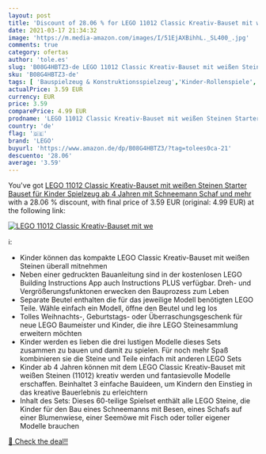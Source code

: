 ```yaml
---
layout: post
title: 'Discount of 28.06 % for LEGO 11012 Classic Kreativ-Bauset mit we'
date: 2021-03-17 21:34:32
image: 'https://m.media-amazon.com/images/I/51EjAXBihhL._SL400_.jpg'
comments: true
category: ofertas
author: 'tole.es'
slug: 'B08G4HBTZ3-de LEGO 11012 Classic Kreativ-Bauset mit weißen Steinen...'
sku: 'B08G4HBTZ3-de'
tags: [ 'Bauspielzeug & Konstruktionsspielzeug','Kinder-Rollenspiele','Küchenspielzeug','Spielzeug','Spielzeug-Lebensmittel','lego', ]
actualPrice: 3.59 EUR
currency: EUR
price: 3.59
comparePrice: 4.99 EUR
prodname: 'LEGO 11012 Classic Kreativ-Bauset mit weißen Steinen Starter Bauset für Kinder  Spielzeug ab 4 Jahren  mit Schneemann  Schaf und mehr'
country: 'de'
flag: '🇩🇪'
brand: 'LEGO'
buyurl: 'https://www.amazon.de/dp/B08G4HBTZ3/?tag=tolees0ca-21'
descuento: '28.06'
average: '3.59'
---
```


You've got [LEGO 11012 Classic Kreativ-Bauset mit weißen Steinen Starter Bauset für Kinder  Spielzeug ab 4 Jahren  mit Schneemann  Schaf und mehr](https://www.amazon.de/dp/B08G4HBTZ3/?tag=tolees0ca-21) with a  28.06 % discount, with final price of 3.59 EUR (original: 4.99 EUR) at the following link:

[![LEGO 11012 Classic Kreativ-Bauset mit we](https://m.media-amazon.com/images/I/51EjAXBihhL._SL400_.jpg)](https://www.amazon.de/dp/B08G4HBTZ3/?tag=tolees0ca-21)

ℹ️:

- Kinder können das kompakte LEGO Classic Kreativ-Bauset mit weißen Steinen überall mitnehmen
- Neben einer gedruckten Bauanleitung sind in der kostenlosen LEGO Building Instructions App auch Instructions PLUS verfügbar. Dreh- und Vergrößerungsfunktonen erwecken den Bauprozess zum Leben
- Separate Beutel enthalten die für das jeweilige Modell benötigten LEGO Teile. Wähle einfach ein Modell, öffne den Beutel und leg los
- Tolles Weihnachts-, Geburtstags- oder Überraschungsgeschenk für neue LEGO Baumeister und Kinder, die ihre LEGO Steinesammlung erweitern möchten
- Kinder werden es lieben die drei lustigen Modelle dieses Sets zusammen zu bauen und damit zu spielen. Für noch mehr Spaß kombinieren sie die Steine und Teile einfach mit anderen LEGO Sets
- Kinder ab 4 Jahren können mit dem LEGO Classic Kreativ-Bauset mit weißen Steinen (11012) kreativ werden und fantasievolle Modelle erschaffen. Beinhaltet 3 einfache Bauideen, um Kindern den Einstieg in das kreative Bauerlebnis zu erleichtern
- Inhalt des Sets: Dieses 60-teilige Spielset enthält alle LEGO Steine, die Kinder für den Bau eines Schneemanns mit Besen, eines Schafs auf einer Blumenwiese, einer Seemöwe mit Fisch oder toller eigener Modelle brauchen

[🛒 Check the deal!!](https://www.amazon.de/dp/B08G4HBTZ3/?tag=tolees0ca-21)
